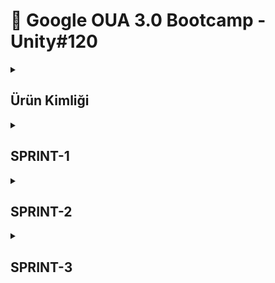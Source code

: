 <!-- ============================================================================================= TANITIM & ÜRÜN KİMLİĞİ ============================================================================================================= -->

# 👾 Google OUA 3.0 Bootcamp - Unity#120

<details>
  <summary><h2>Ürün Kimliği</h2></summary>

## → Takım Üyeleri

| İsim          | Rol            | LinkedIn                           | GitHub                           |
|---------------|----------------|------------------------------------|----------------------------------|
| Yaman Özdoğan   | Product Owner & Developer          | <p align="center"><a href="https://www.linkedin.com/in/yamanozdogan/"><img src="https://upload.wikimedia.org/wikipedia/commons/c/ca/LinkedIn_logo_initials.png" width="20"></a></p> | <p align="center"><a href="https://github.com/Yaman3506"><img src="https://pngimg.com/uploads/github/github_PNG63.png" width="20"></a></p> |
| Yarkın Gökçel   | Scrum Master & Developer          | <p align="center"><a href="https://www.linkedin.com/in/yrknn/"><img src="https://upload.wikimedia.org/wikipedia/commons/c/ca/LinkedIn_logo_initials.png" width="20"></a></p> | <p align="center"><a href="https://github.com/yrkn"><img src="https://pngimg.com/uploads/github/github_PNG63.png" width="20"></a></p> |
| Yakup Taşpınar   | Developer          | <p align="center"><a href="https://www.linkedin.com/in/yakup-taşpınar-a32664285/"><img src="https://upload.wikimedia.org/wikipedia/commons/c/ca/LinkedIn_logo_initials.png" width="20"></a></p> | <p align="center"><a href="https://github.com/jacobtsp"><img src="https://pngimg.com/uploads/github/github_PNG63.png" width="20"></a></p> |
| Zeynep İrem Tekin   | Developer          | <p align="center"><a href="https://www.linkedin.com/in/zeynepiremtekin/"><img src="https://upload.wikimedia.org/wikipedia/commons/c/ca/LinkedIn_logo_initials.png" width="20"></a></p> | <p align="center"><a href="https://github.com/Zeynepiremtekin"><img src="https://pngimg.com/uploads/github/github_PNG63.png" width="20"></a></p> |
<!-- | Zeynep Erden   | ❌ Takıma Dahil Olmadı ❌ | <p align="center"><a href=" "><img src="https://upload.wikimedia.org/wikipedia/commons/c/ca/LinkedIn_logo_initials.png" width="20"></a></p> | <p align="center"><a href=" "><img src="https://pngimg.com/uploads/github/github_PNG63.png" width="20"></a></p> | --> 


## → Oyun İsmi
### **`Nightfall Defender`**

<p align="center">
<img src="screenshots/logo.gif" alt="Logo" width="800" height="300">  
</p>

## → Oyun Açıklaması

Nightfall Defender, 3D grafiklere sahip bir aksiyon oyunudur. Oyuncular, kasabanın geceleyin zombilere dönüşen karanlık tehlikesine karşı cesurca mücadele eden bir şerif olarak rol alırlar. Bu heyecan verici oyun deneyiminde, kasabanın sokaklarında dolaşan zombilere karşı koymak ve sakinleri korumak için silahlarını kullanırlar.

## → Oyun Özellikleri

- 3D TPS
- Shooter
- Nişancı
- Rekabetçi
- Strateji

## → Hedef Kitle

- Rekabetçi oyuncular
- 7+
- Aksiyon türü sevenler
- 3D TPS sevenler

## → Product Backlog'a ulaşmak için <a href="https://miro.com/app/board/uXjVK2W5oos=/?share_link_id=615510999047" target="_blank">tıkla</a>
</details>

<!-- ============================================================================================= TANITIM & ÜRÜN KİMLİĞİ ============================================================================================================= -->


<!-- ============================================================================================= SPRINT1 ============================================================================================================= -->

<details>
<summary><h2>SPRINT-1</h2></summary>

- İlk sprint içi puan kriteri 10 olarak belirlenmiş ve hedefe ulaşılmıştır.
- **Puan Tamamlama Mantığı** : Proje boyunca tamamlanması gereken backlog puanı 40 olarak belirlenmiştir.
- **Daily Scrum** toplantıları Discord üzerinden yapılmıştır. Gerek görüldüğü vakitlerde WhatsApp üzerinden desteklenmiştir.
- **Sprint Notları** : İlk sprintte takım üyeleri birbiri ile tanıştı ve takım içerisinde herkesin yetenekleri ve ilgi alanlarına göre görev dağılımı yapıldı. Oyuna karar verildikten sonra ilk iş olarak harita tasarımı yapıldı ve ardından daily scrumlarda seçilen karakter oyuna hareket sistemi ile birlikte eklenerek oyunun temeli hazırlandı. Sprint başında koyulan görevler,hedefler eksiksiz şekilde tamamlandı. İlk sprint tanışma ve adaptasyon odaklı geçtiğinden ötürü bir sonraki sprinte tam performans girilmesi gerektiği vurgulandı.

<details>
<summary><h3>Daily Scrum Screenshots</h3></summary>
<p align="center">
<img src="screenshots/dailyscrum1.png" width="500" height="auto">   
<img src="screenshots/dailyscrum2.png" width="500" height="auto">   
<img src="screenshots/dailyscrum3.png" width="500" height="auto">    
</p>
</details>  
  
<details>
<summary><h3>Sprint - 1 Board Update</h3></summary>
<img src="screenshots/sprint1boardupd.png" width="500" height="auto">    
</details>

<details>
<summary><h3>Oyun Durumu</h3></summary>
<p align="center">
<img src="screenshots/map1.png" width="500" height="auto">   
<img src="screenshots/map2.png" width="500" height="auto">   
<img src="screenshots/movement.png" width="500" height="auto">   
<img src="screenshots/karakter.png" width="500" height="auto">   
</p>
</details>

### Sprint Review
- Takım üyeleri tanıştı ve görev dağılımı yapıldı.
- Oyunun nasıl ilerleyeceği hakkında kararlar alındı.
- Harita, alınan kararlar doğrultusunda tasarlandı.
- Hareket sistemi hazırlandı ve animasyonlar verildi.
- Daily Scrum'larda seçilen karakter oyuna entegre edildi.

### Sprint Retrospective
- Takım içi dağıtılan rollerin 2. sprintte de geçerli olmasına karar verildi.
- II. Sprint'te projeye daha fazla odaklanılması gerektiği vurgulandı.
- II. Sprint'e dair bazı görevler verildi.
</details>

<!-- ============================================================================================= SPRINT2 ============================================================================================================= -->

<details>
<summary><h2>SPRINT-2</h2></summary>

- Sprint içi puan kriteri 15 olarak belirlenmiş ve hedefe ulaşılmıştır.
- **Puan Tamamlama Mantığı** : Proje boyunca tamamlanması gereken backlog puanı 40 olarak belirlenmiştir.
- **Daily Scrum** toplantıları Discord üzerinden yapılmıştır. Gerek görüldüğü vakitlerde WhatsApp üzerinden desteklenmiştir.
- **Sprint Notları** : İkinci sprintte oyuna full odak verilmiştir ve oyunun temeli üzerine her şey hazırlanmıştır. Üçüncü ve son sprinte zamansal olarak herhangi bir sıkıntı olmadan giriş yapılması beklenmekte.

<details>
<summary><h3>Daily Scrum Screenshots</h3></summary>
<p align="center">
<img src="screenshots/dailyscrum4.png" width="500" height="auto">   
<img src="screenshots/dailyscrum5.png" width="500" height="auto">   
</p>
</details>  
  
<details>
<summary><h3>Sprint - 2 Board Update</h3></summary>
<img src="screenshots/sprint2boardupd.png" width="500" height="auto">    
</details>

<details>
<summary><h3>Oyun Durumu</h3></summary>
<p align="center">
<img src="screenshots/s2g1.png" width="500" height="auto">   
<img src="screenshots/s2g2.png" width="500" height="auto">   
<img src="screenshots/s2g3.jpg" width="500" height="auto">   
</p>
</details>

### Sprint Review
- İlk sprintte yapılması istenen fakat tanışma&toplantılar sebebiyle yapılamayan sistemler yapıldı.
- Oyunun temel mekanikleri hazırlandı ve problemleri fixlendi.
- Son sprinte daha rahat girebilmek için çoğu sistem hazırlandı ve bug testleri yapıldı.

### Sprint Retrospective
- Takım içi dağıtılan rollerin son sprintte de geçerli olmasına karar verildi.
- Son sprinti sorunsuz tamamlamak için tekrardan full odak uyarısı yapıldı.
- III. sprinte dair tüm görevler verildi.
</details>

<!-- ============================================================================================= SPRINT3 ============================================================================================================= -->

<details>
<summary><h2>SPRINT-3</h2></summary>

- Sprint içi puan kriteri 15 olarak belirlenmiş ve hedefe ulaşılmıştır.
- **Puan Tamamlama Mantığı** : Proje boyunca tamamlanması gereken backlog puanı 40 olarak belirlenmiştir ve proje sonu 40 puana ulaşılmıştır.
- **Daily Scrum** toplantıları Discord üzerinden yapılmıştır. Gerek görüldüğü vakitlerde WhatsApp üzerinden desteklenmiştir.
- **Sprint Notları** : Üçüncü sprintte oyunun son sistemleri eklenmiştir ve tanıtımına dair görseller ve videolar hazırlanmıştır.

<details>
<summary><h3>Daily Scrum Screenshots</h3></summary>
<p align="center">
<img src="screenshots/dailyscrum4.png" width="500" height="auto">   
<img src="screenshots/dailyscrum5.png" width="500" height="auto">   
</p>
</details>  
  
<details>
<summary><h3>Sprint - 3 Board Update</h3></summary>
<img src="screenshots/sprint3boardupd.png" width="500" height="auto">    
</details>

<details>
<summary><h3>Oyun Durumu</h3></summary>
<p align="center">
<img src="screenshots/s3g1.png" width="500" height="auto">   
<img src="screenshots/s3g2.png" width="500" height="auto">   
<img src="screenshots/s3g3.png" width="500" height="auto">   
</p>
</details>

### Sprint Review
- İkinci sprintte hazırlanan sistemlerin bug'ları tespit edilip fixlendi.
- Son eklenmesi gereken sistemler eklendi ve bug'ları tespit edilip fixlendi.
- Oyun tanıtımına dair fotoğraf ve videolar hazırlandı.
- WebGL çıktısı alınıp itch.io sayfasına entegre edildi.
- Takım içi son değerlendirme toplantısı yapıldı.


### Sprint Retrospective
- Proje sonuna gelindi. Takım üyeleri arasında ileri tarihlerde yapılabilecek yeni projeler için iletişimde kalınacağına dair konuşmalar yapıldı.
  
</details>

<!-- ============================================================================================= PROJE ============================================================================================================= -->












